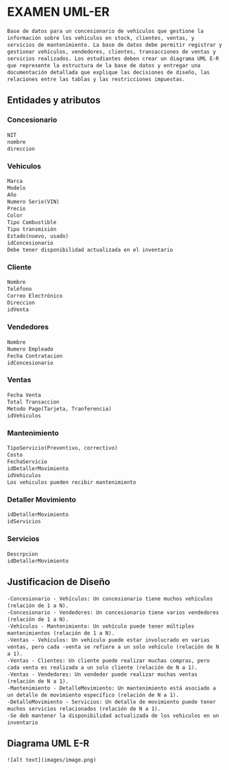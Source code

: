 # EXAMEN UML-ER
    Base de datos para un concesionario de vehículos que gestione la información sobre los vehículos en stock, clientes, ventas, y servicios de mantenimiento. La base de datos debe permitir registrar y gestionar vehículos, vendedores, clientes, transacciones de ventas y servicios realizados. Los estudiantes deben crear un diagrama UML E-R que represente la estructura de la base de datos y entregar una documentación detallada que explique las decisiones de diseño, las relaciones entre las tablas y las restricciones impuestas.
    
## Entidades y atributos

### Concesionario
    NIT
    nombre
    direccion

### Vehiculos 
    Marca
    Modelo
    Año
    Numero Serie(VIN)
    Precio
    Color
    Tipo Combustible
    Tipo transmisión
    Estado(nuevo, usado)
    idConcesionario
    Debe tener disponibilidad actualizada en el inventario

### Cliente
    Nombre
    Teléfono
    Correo Electrónico
    Direccion
    idVenta
    
### Vendedores
    Nombre
    Numero Empleado
    Fecha Contratacion
    idConcesionario

### Ventas
    Fecha Venta
    Total Transaccion
    Metodo Pago(Tarjeta, Tranferencia)
    idVehiculos

### Mantenimiento
    TipoServicio(Preventivo, correctivo)
    Costo
    FechaServicio
    idDetallerMovimiento
    idVehiculos
    Los vehiculos pueden recibir mantenimiento

### Detaller Movimiento
    idDetallerMovimiento
    idServicios

### Servicios
    Descrpcion
    idDetallerMovimiento

## Justificacion de Diseño 

    -Concesionario - Vehículos: Un concesionario tiene muchos vehículos (relación de 1 a N).
    -Concesionario - Vendedores: Un concesionario tiene varios vendedores (relación de 1 a N).
    -Vehículos - Mantenimiento: Un vehículo puede tener múltiples mantenimientos (relación de 1 a N).
    -Ventas - Vehículos: Un vehículo puede estar involucrado en varias ventas, pero cada -venta se refiere a un solo vehículo (relación de N a 1).
    -Ventas - Clientes: Un cliente puede realizar muchas compras, pero cada venta es realizada a un solo cliente (relación de N a 1).
    -Ventas - Vendedores: Un vendedor puede realizar muchas ventas (relación de N a 1).
    -Mantenimiento - DetalleMovimiento: Un mantenimiento está asociado a un detalle de movimiento específico (relación de N a 1).
    -DetalleMovimiento - Servicios: Un detalle de movimiento puede tener muchos servicios relacionados (relación de N a 1).
    -Se deb mantener la disponibilidad actualizada de los vehiculos en un inventario

## Diagrama UML E-R

    ![alt text](images/image.png)




